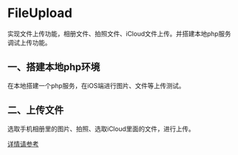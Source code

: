 # FileUpload

实现文件上传功能，相册文件、拍照文件、iCloud文件上传。并搭建本地php服务调试上传功能。

## 一、搭建本地php环境

在本地搭建一个php服务，在iOS端进行图片、文件等上传测试。

## 二、上传文件

选取手机相册里的图片、拍照、选取iCloud里面的文件，进行上传。

[详情请参考](https://blog.csdn.net/Morris_/article/details/90212673)


